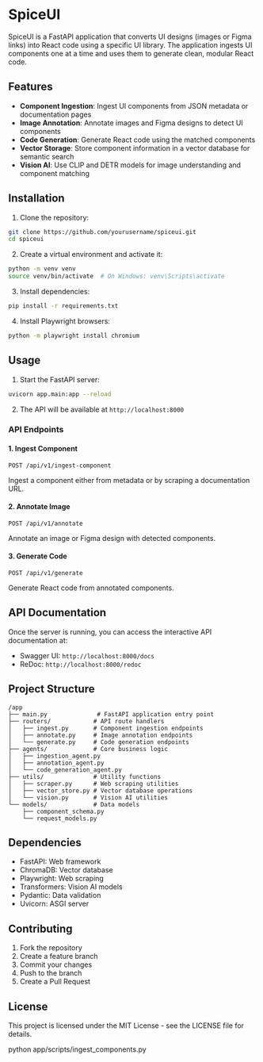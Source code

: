 # SpiceUI

SpiceUI is a FastAPI application that converts UI designs (images or Figma links) into React code using a specific UI library. The application ingests UI components one at a time and uses them to generate clean, modular React code.

## Features

- **Component Ingestion**: Ingest UI components from JSON metadata or documentation pages
- **Image Annotation**: Annotate images and Figma designs to detect UI components
- **Code Generation**: Generate React code using the matched components
- **Vector Storage**: Store component information in a vector database for semantic search
- **Vision AI**: Use CLIP and DETR models for image understanding and component matching

## Installation

1. Clone the repository:
```bash
git clone https://github.com/yourusername/spiceui.git
cd spiceui
```

2. Create a virtual environment and activate it:
```bash
python -m venv venv
source venv/bin/activate  # On Windows: venv\Scripts\activate
```

3. Install dependencies:
```bash
pip install -r requirements.txt
```

4. Install Playwright browsers:
```bash
python -m playwright install chromium
```

## Usage

1. Start the FastAPI server:
```bash
uvicorn app.main:app --reload
```

2. The API will be available at `http://localhost:8000`

### API Endpoints

#### 1. Ingest Component
```http
POST /api/v1/ingest-component
```
Ingest a component either from metadata or by scraping a documentation URL.

#### 2. Annotate Image
```http
POST /api/v1/annotate
```
Annotate an image or Figma design with detected components.

#### 3. Generate Code
```http
POST /api/v1/generate
```
Generate React code from annotated components.

## API Documentation

Once the server is running, you can access the interactive API documentation at:
- Swagger UI: `http://localhost:8000/docs`
- ReDoc: `http://localhost:8000/redoc`

## Project Structure

```
/app
├── main.py              # FastAPI application entry point
├── routers/            # API route handlers
│   ├── ingest.py       # Component ingestion endpoints
│   ├── annotate.py     # Image annotation endpoints
│   └── generate.py     # Code generation endpoints
├── agents/             # Core business logic
│   ├── ingestion_agent.py
│   ├── annotation_agent.py
│   └── code_generation_agent.py
├── utils/              # Utility functions
│   ├── scraper.py      # Web scraping utilities
│   ├── vector_store.py # Vector database operations
│   └── vision.py       # Vision AI utilities
└── models/             # Data models
    ├── component_schema.py
    └── request_models.py
```

## Dependencies

- FastAPI: Web framework
- ChromaDB: Vector database
- Playwright: Web scraping
- Transformers: Vision AI models
- Pydantic: Data validation
- Uvicorn: ASGI server

## Contributing

1. Fork the repository
2. Create a feature branch
3. Commit your changes
4. Push to the branch
5. Create a Pull Request

## License

This project is licensed under the MIT License - see the LICENSE file for details. 


python app/scripts/ingest_components.py